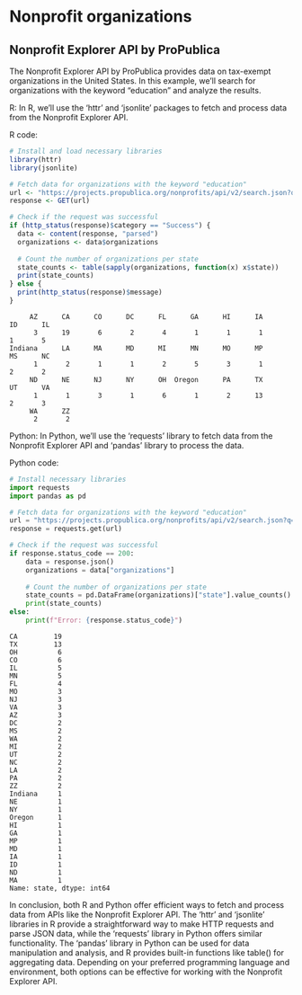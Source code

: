 Nonprofit organizations
================

## Nonprofit Explorer API by ProPublica

The Nonprofit Explorer API by ProPublica provides data on tax-exempt
organizations in the United States. In this example, we’ll search for
organizations with the keyword “education” and analyze the results.

R: In R, we’ll use the ‘httr’ and ‘jsonlite’ packages to fetch and
process data from the Nonprofit Explorer API.

R code:

``` r
# Install and load necessary libraries
library(httr)
library(jsonlite)

# Fetch data for organizations with the keyword "education"
url <- "https://projects.propublica.org/nonprofits/api/v2/search.json?q=education"
response <- GET(url)

# Check if the request was successful
if (http_status(response)$category == "Success") {
  data <- content(response, "parsed")
  organizations <- data$organizations
  
  # Count the number of organizations per state
  state_counts <- table(sapply(organizations, function(x) x$state))
  print(state_counts)
} else {
  print(http_status(response)$message)
}
```


         AZ      CA      CO      DC      FL      GA      HI      IA      ID      IL 
          3      19       6       2       4       1       1       1       1       5 
    Indiana      LA      MA      MD      MI      MN      MO      MP      MS      NC 
          1       2       1       1       2       5       3       1       2       2 
         ND      NE      NJ      NY      OH  Oregon      PA      TX      UT      VA 
          1       1       3       1       6       1       2      13       2       3 
         WA      ZZ 
          2       2 

Python: In Python, we’ll use the ‘requests’ library to fetch data from
the Nonprofit Explorer API and ‘pandas’ library to process the data.

Python code:

``` python
# Install necessary libraries
import requests
import pandas as pd

# Fetch data for organizations with the keyword "education"
url = "https://projects.propublica.org/nonprofits/api/v2/search.json?q=education"
response = requests.get(url)

# Check if the request was successful
if response.status_code == 200:
    data = response.json()
    organizations = data["organizations"]
    
    # Count the number of organizations per state
    state_counts = pd.DataFrame(organizations)["state"].value_counts()
    print(state_counts)
else:
    print(f"Error: {response.status_code}")
```

    CA         19
    TX         13
    OH          6
    CO          6
    IL          5
    MN          5
    FL          4
    MO          3
    NJ          3
    VA          3
    AZ          3
    DC          2
    MS          2
    WA          2
    MI          2
    UT          2
    NC          2
    LA          2
    PA          2
    ZZ          2
    Indiana     1
    NE          1
    NY          1
    Oregon      1
    HI          1
    GA          1
    MP          1
    MD          1
    IA          1
    ID          1
    ND          1
    MA          1
    Name: state, dtype: int64

In conclusion, both R and Python offer efficient ways to fetch and
process data from APIs like the Nonprofit Explorer API. The ‘httr’ and
‘jsonlite’ libraries in R provide a straightforward way to make HTTP
requests and parse JSON data, while the ‘requests’ library in Python
offers similar functionality. The ‘pandas’ library in Python can be used
for data manipulation and analysis, and R provides built-in functions
like table() for aggregating data. Depending on your preferred
programming language and environment, both options can be effective for
working with the Nonprofit Explorer API.
